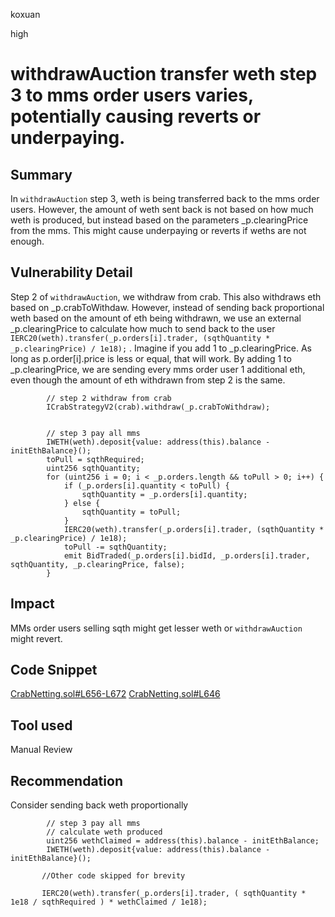 koxuan

high

# withdrawAuction transfer weth step 3 to mms order users varies, potentially causing reverts or underpaying.

## Summary
In `withdrawAuction` step 3, weth is being transferred back to the mms order users. However, the amount of weth sent back is not based on how much weth is produced, but instead based on the parameters _p.clearingPrice from the mms. This might cause underpaying or reverts if weths are not enough.

## Vulnerability Detail
Step 2 of `withdrawAuction`, we withdraw from crab. This also withdraws eth based on _p.crabToWithdaw. However, instead of sending back proportional weth based on the amount of eth being withdrawn, we use an external _p.clearingPrice to calculate how much to send back to the user `            IERC20(weth).transfer(_p.orders[i].trader, (sqthQuantity * _p.clearingPrice) / 1e18);`
. 
Imagine if you add 1 to _p.clearingPrice. As long as p.order[i].price is less or equal, that will work. By adding 1 to _p.clearingPrice, we are sending every mms order user 1 additional eth, even though the amount of eth withdrawn from step 2 is the same. 
```solidity
        // step 2 withdraw from crab
        ICrabStrategyV2(crab).withdraw(_p.crabToWithdraw);


        // step 3 pay all mms
        IWETH(weth).deposit{value: address(this).balance - initEthBalance}();
        toPull = sqthRequired;
        uint256 sqthQuantity;
        for (uint256 i = 0; i < _p.orders.length && toPull > 0; i++) {
            if (_p.orders[i].quantity < toPull) {
                sqthQuantity = _p.orders[i].quantity;
            } else {
                sqthQuantity = toPull;
            }
            IERC20(weth).transfer(_p.orders[i].trader, (sqthQuantity * _p.clearingPrice) / 1e18);
            toPull -= sqthQuantity;
            emit BidTraded(_p.orders[i].bidId, _p.orders[i].trader, sqthQuantity, _p.clearingPrice, false);
        }

```

## Impact
MMs order users selling sqth might get lesser weth or `withdrawAuction` might revert. 

## Code Snippet
[CrabNetting.sol#L656-L672](https://github.com/sherlock-audit/2022-11-opyn/blob/main/crab-netting/src/CrabNetting.sol#L656-L672)
[CrabNetting.sol#L646](https://github.com/sherlock-audit/2022-11-opyn/blob/main/crab-netting/src/CrabNetting.sol#L646)
## Tool used

Manual Review

## Recommendation
Consider sending back weth proportionally 
```solidity
        // step 3 pay all mms
        // calculate weth produced
        uint256 wethClaimed = address(this).balance - initEthBalance;
        IWETH(weth).deposit{value: address(this).balance - initEthBalance}();
        
       //Other code skipped for brevity
       
       IERC20(weth).transfer(_p.orders[i].trader, ( sqthQuantity * 1e18 / sqthRequired ) * wethClaimed / 1e18);
```